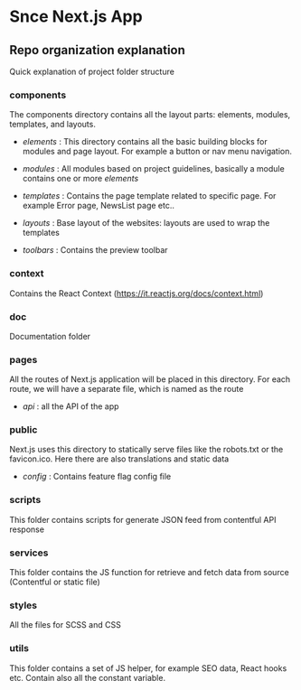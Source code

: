 # Snce Next.js App

## Repo organization explanation
Quick explanation of project folder structure

### components
The components directory contains all the layout parts: elements, modules, templates, and layouts. 

- _elements_ :
This directory contains all the basic building blocks for modules and page layout.
For example a button or nav menu navigation.

- _modules_ :
All modules based on project guidelines, basically a module contains one or more _elements_

- _templates_ :
Contains the page template related to specific page. For example Error page, NewsList page etc..

- _layouts_ :
Base layout of the websites: layouts are used to wrap the templates

- _toolbars_ :
Contains the preview toolbar

### context
Contains the React Context (https://it.reactjs.org/docs/context.html)

### doc
Documentation folder

### pages
All the routes of Next.js application will be placed in this directory. For each route, we will have a separate file, which is named as the route

- _api_ :
all the API of the app

### public
Next.js uses this directory to statically serve files like the robots.txt or the favicon.ico.
Here there are also translations and static data
- _config_ :
Contains feature flag config file

### scripts
This folder contains scripts for generate JSON feed from contentful API response

### services
This folder contains the JS function for retrieve and fetch data from source (Contentful or static file)

### styles
All the files for SCSS and CSS 

### utils
This folder contains a set of JS helper, for example SEO data, React hooks etc. 
Contain also all the constant variable.
